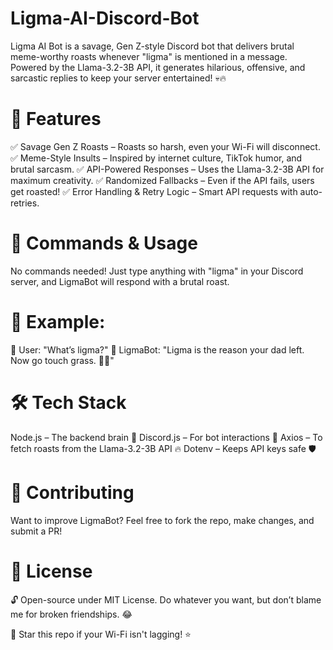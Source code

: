 # Ligma-AI-Discord-Bot

Ligma AI Bot is a savage, Gen Z-style Discord bot that delivers brutal meme-worthy roasts whenever "ligma" is mentioned in a message. Powered by the Llama-3.2-3B API, it generates hilarious, offensive, and sarcastic replies to keep your server entertained! 💀🔥

# 🚀 Features
✅ Savage Gen Z Roasts – Roasts so harsh, even your Wi-Fi will disconnect.
✅ Meme-Style Insults – Inspired by internet culture, TikTok humor, and brutal sarcasm.
✅ API-Powered Responses – Uses the Llama-3.2-3B API for maximum creativity.
✅ Randomized Fallbacks – Even if the API fails, users get roasted!
✅ Error Handling & Retry Logic – Smart API requests with auto-retries.

# 🤖 Commands & Usage
No commands needed! Just type anything with "ligma" in your Discord server, and LigmaBot will respond with a brutal roast.

# 📌 Example:
👤 User: "What’s ligma?"
🤖 LigmaBot: "Ligma is the reason your dad left. Now go touch grass. 🌱💀"

# 🛠 Tech Stack
Node.js – The backend brain 🧠
Discord.js – For bot interactions 🤖
Axios – To fetch roasts from the Llama-3.2-3B API 🔥
Dotenv – Keeps API keys safe 🛡

# 🎉 Contributing
Want to improve LigmaBot? Feel free to fork the repo, make changes, and submit a PR!

# 📜 License
🔓 Open-source under MIT License. Do whatever you want, but don’t blame me for broken friendships. 😂

🚀 Star this repo if your Wi-Fi isn't lagging! ⭐
